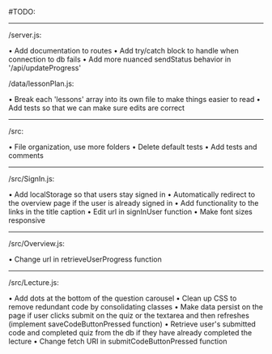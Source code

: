 #TODO:

---

/server.js:

• Add documentation to routes
• Add try/catch block to handle when connection to db fails
• Add more nuanced sendStatus behavior in '/api/updateProgress'

/data/lessonPlan.js:

• Break each 'lessons' array into its own file to make 
things easier to read
• Add tests so that we can make sure edits are correct

---

/src:

• File organization, use more folders
• Delete default tests
• Add tests and comments

---

/src/SignIn.js:

• Add localStorage so that users stay signed in
• Automatically redirect to the overview page if 
the user is already signed in
• Add functionality to the links in the title caption
• Edit url in signInUser function
• Make font sizes responsive

---

/src/Overview.js:

• Change url in retrieveUserProgress function

---

/src/Lecture.js:

• Add dots at the bottom of the question carousel
• Clean up CSS to remove redundant code by consolidating classes
• Make data persist on the page if user clicks submit on the quiz or the textarea and then refreshes (implement saveCodeButtonPressed function)
• Retrieve user's submitted code and completed quiz from the db if they have already completed the lecture
• Change fetch URI in submitCodeButtonPressed function